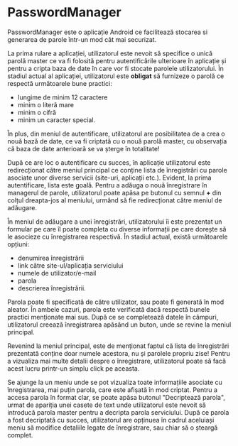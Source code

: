 # PasswordManager

PasswordManager este o aplicație Android ce facilitează stocarea si generarea de parole într-un mod cât mai securizat.

La prima rulare a aplicației, utilizatorul este nevoit să specifice o unică parolă master ce va fi folosită pentru autentificările ulterioare în aplicație și pentru a cripta baza de date în care vor fi stocate parolele utilizatorului. În stadiul actual al aplicației, utilizatorul este **obligat** să furnizeze o parolă ce respectă următoarele bune practici:
  - lungime de minim 12 caractere
  - minim o literă mare
  - minim o cifră
  - minim un caracter special.

În plus, din meniul de autentificare, utilizatorul are posibilitatea de a crea o nouă bază de date, ce va fi criptată cu o nouă parolă master, cu observația că baza de date anterioară se va șterge în totalitate!

După ce are loc o autentificare cu succes, în aplicație utilizatorul este redirecționat către meniul principal ce conține lista de înregistrări cu parole asociate unor diverse servicii (site-uri, aplicații etc.). Evident, la prima autentificare, lista este goală. Pentru a adăuga o nouă înregistrare în managerul de parole, utilizatorul poate apăsa pe butonul cu semnul **+** din colțul dreapta-jos al meniului, urmând să fie redirecționat către meniul de adăugare.

În meniul de adăugare a unei înregistrări, utilizatorului îi este prezentat un formular pe care îl poate completa cu diverse informații pe care dorește să le asocieze cu înregistrarea respectivă. În stadiul actual, există următoarele opțiuni:
  - denumirea înregistrării
  - link către site-ul/aplicația serviciului
  - numele de utilizator/e-mail
  - parola
  - descrierea înregistrării.

Parola poate fi specificată de către utilizator, sau poate fi generată în mod aleator. În ambele cazuri, parola este verificată dacă respectă bunele practici menționate mai sus. După ce se completează datele în câmpuri, utilizatorul creează înregistrarea apăsând un buton, unde se revine la meniul principal.

Revenind la meniul principal, este de menționat faptul că lista de înregistrări prezentată conține doar numele acestora, nu și parolele propriu zise! Pentru a vizualiza mai multe detalii despre o înregistrare, utilizatorul poate să facă acest lucru printr-un simplu click pe aceasta. 

Se ajunge la un meniu unde se pot vizualiza toate informațiile asociate cu înregistrarea, mai puțin parola, care este afișată în mod criptat. Pentru a accesa parola în format clar, se poate apăsa butonul "Decriptează parola", urmat de apariția unei casete de text unde utilizatorul este nevoit să introducă parola master pentru a decripta parola serviciului. După ce parola a fost decriptată cu succes, utilizatorul are opținuea în cadrul aceluiași meniu să modifice detaliile legate de înregistrare, sau chiar să o șteargă complet.


